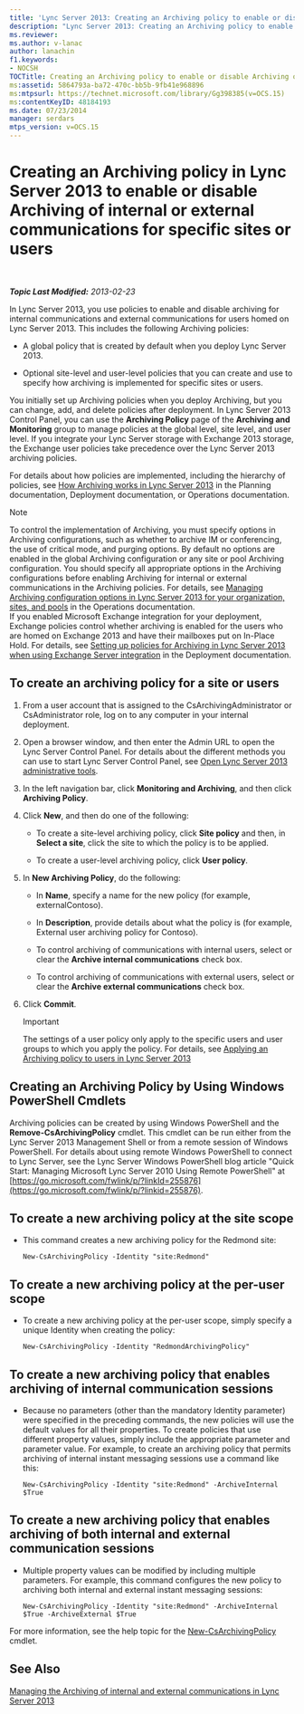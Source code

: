 ```yaml
---
title: 'Lync Server 2013: Creating an Archiving policy to enable or disable Archiving of internal or external communications for specific sites or users'
description: "Lync Server 2013: Creating an Archiving policy to enable or disable Archiving of internal or external communications for specific sites or users."
ms.reviewer: 
ms.author: v-lanac
author: lanachin
f1.keywords:
- NOCSH
TOCTitle: Creating an Archiving policy to enable or disable Archiving of internal or external communications for specific sites or users
ms:assetid: 5864793a-ba72-470c-bb5b-9fb41e968896
ms:mtpsurl: https://technet.microsoft.com/library/Gg398385(v=OCS.15)
ms:contentKeyID: 48184193
ms.date: 07/23/2014
manager: serdars
mtps_version: v=OCS.15
---
```


# Creating an Archiving policy in Lync Server 2013 to enable or disable Archiving of internal or external communications for specific sites or users

<div data-xmlns="http://www.w3.org/1999/xhtml">

<div class="topic" data-xmlns="http://www.w3.org/1999/xhtml" data-msxsl="urn:schemas-microsoft-com:xslt" data-cs="https://msdn.microsoft.com/">

<div data-asp="https://msdn2.microsoft.com/asp">



</div>

<div id="mainSection">

<div id="mainBody">

<span> </span>

_**Topic Last Modified:** 2013-02-23_

In Lync Server 2013, you use policies to enable and disable archiving for internal communications and external communications for users homed on Lync Server 2013. This includes the following Archiving policies:

  - A global policy that is created by default when you deploy Lync Server 2013.

  - Optional site-level and user-level policies that you can create and use to specify how archiving is implemented for specific sites or users.

You initially set up Archiving policies when you deploy Archiving, but you can change, add, and delete policies after deployment. In Lync Server 2013 Control Panel, you can use the **Archiving Policy** page of the **Archiving and Monitoring** group to manage policies at the global level, site level, and user level. If you integrate your Lync Server storage with Exchange 2013 storage, the Exchange user policies take precedence over the Lync Server 2013 archiving policies.

For details about how policies are implemented, including the hierarchy of policies, see [How Archiving works in Lync Server 2013](lync-server-2013-how-archiving-works.md) in the Planning documentation, Deployment documentation, or Operations documentation.

<div>


> [!NOTE]
> To control the implementation of Archiving, you must specify options in Archiving configurations, such as whether to archive IM or conferencing, the use of critical mode, and purging options. By default no options are enabled in the global Archiving configuration or any site or pool Archiving configuration. You should specify all appropriate options in the Archiving configurations before enabling Archiving for internal or external communications in the Archiving policies. For details, see <A href="lync-server-2013-managing-archiving-configuration-options-for-your-organization-sites-and-pools.md">Managing Archiving configuration options in Lync Server 2013 for your organization, sites, and pools</A> in the Operations documentation.<BR>If you enabled Microsoft Exchange integration for your deployment, Exchange policies control whether archiving is enabled for the users who are homed on Exchange 2013 and have their mailboxes put on In-Place Hold. For details, see <A href="lync-server-2013-setting-up-policies-for-archiving-when-using-exchange-server-integration.md">Setting up policies for Archiving in Lync Server 2013 when using Exchange Server integration</A> in the Deployment documentation.



</div>

<div>

## To create an archiving policy for a site or users

1.  From a user account that is assigned to the CsArchivingAdministrator or CsAdministrator role, log on to any computer in your internal deployment.

2.  Open a browser window, and then enter the Admin URL to open the Lync Server Control Panel. For details about the different methods you can use to start Lync Server Control Panel, see [Open Lync Server 2013 administrative tools](lync-server-2013-open-lync-server-administrative-tools.md).

3.  In the left navigation bar, click **Monitoring and Archiving**, and then click **Archiving Policy**.

4.  Click **New**, and then do one of the following:
    
      - To create a site-level archiving policy, click **Site policy** and then, in **Select a site**, click the site to which the policy is to be applied.
    
      - To create a user-level archiving policy, click **User policy**.

5.  In **New Archiving Policy**, do the following:
    
      - In **Name**, specify a name for the new policy (for example, externalContoso).
    
      - In **Description**, provide details about what the policy is (for example, External user archiving policy for Contoso).
    
      - To control archiving of communications with internal users, select or clear the **Archive internal communications** check box.
    
      - To control archiving of communications with external users, select or clear the **Archive external communications** check box.

6.  Click **Commit**.
    
    <div>
    

    > [!IMPORTANT]
    > The settings of a user policy only apply to the specific users and user groups to which you apply the policy. For details, see <A href="lync-server-2013-applying-an-archiving-policy-to-users.md">Applying an Archiving policy to users in Lync Server 2013</A>

    
    </div>

</div>

<div>

## Creating an Archiving Policy by Using Windows PowerShell Cmdlets

Archiving policies can be created by using Windows PowerShell and the **Remove-CsArchivingPolicy** cmdlet. This cmdlet can be run either from the Lync Server 2013 Management Shell or from a remote session of Windows PowerShell. For details about using remote Windows PowerShell to connect to Lync Server, see the Lync Server Windows PowerShell blog article "Quick Start: Managing Microsoft Lync Server 2010 Using Remote PowerShell" at [https://go.microsoft.com/fwlink/p/?linkId=255876](https://go.microsoft.com/fwlink/p/?linkid=255876).

<div>

## To create a new archiving policy at the site scope

  - This command creates a new archiving policy for the Redmond site:
    
        New-CsArchivingPolicy -Identity "site:Redmond"

</div>

<div>

## To create a new archiving policy at the per-user scope

  - To create a new archiving policy at the per-user scope, simply specify a unique Identity when creating the policy:
    
        New-CsArchivingPolicy -Identity "RedmondArchivingPolicy"

</div>

<div>

## To create a new archiving policy that enables archiving of internal communication sessions

  - Because no parameters (other than the mandatory Identity parameter) were specified in the preceding commands, the new policies will use the default values for all their properties. To create policies that use different property values, simply include the appropriate parameter and parameter value. For example, to create an archiving policy that permits archiving of internal instant messaging sessions use a command like this:
    
        New-CsArchivingPolicy -Identity "site:Redmond" -ArchiveInternal $True

</div>

<div>

## To create a new archiving policy that enables archiving of both internal and external communication sessions

  - Multiple property values can be modified by including multiple parameters. For example, this command configures the new policy to archiving both internal and external instant messaging sessions:
    
        New-CsArchivingPolicy -Identity "site:Redmond" -ArchiveInternal $True -ArchiveExternal $True

</div>

For more information, see the help topic for the [New-CsArchivingPolicy](https://technet.microsoft.com/library/Gg399032(v=OCS.15)) cmdlet.

</div>

<div>

## See Also


[Managing the Archiving of internal and external communications in Lync Server 2013](lync-server-2013-managing-the-archiving-of-internal-and-external-communications.md)  
  

</div>

</div>

<span> </span>

</div>

</div>

</div>

